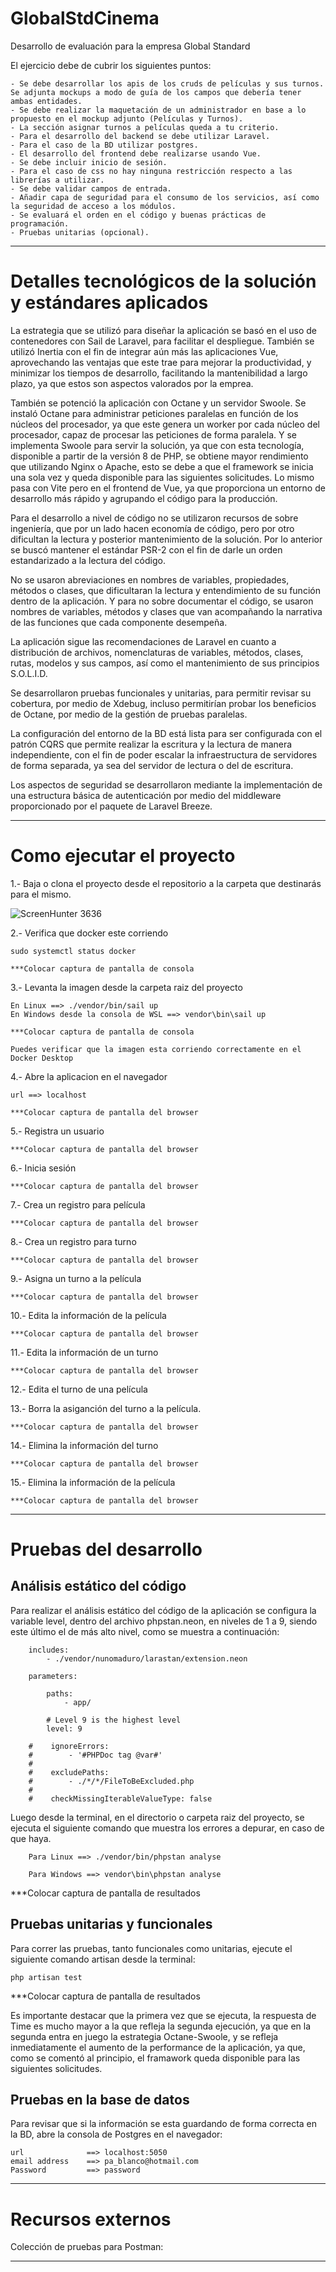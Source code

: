 # GlobalStdCinema

Desarrollo de evaluación para la empresa Global Standard

El ejercicio debe de cubrir los siguientes puntos:
                                                                               
    - Se debe desarrollar los apis de los cruds de películas y sus turnos. Se adjunta mockups a modo de guía de los campos que debería tener ambas entidades.
    - Se debe realizar la maquetación de un administrador en base a lo propuesto en el mockup adjunto (Películas y Turnos).
    - La sección asignar turnos a películas queda a tu criterio.
    - Para el desarrollo del backend se debe utilizar Laravel.
    - Para el caso de la BD utilizar postgres.
    - El desarrollo del frontend debe realizarse usando Vue.
    - Se debe incluir inicio de sesión.
    - Para el caso de css no hay ninguna restricción respecto a las librerías a utilizar.
    - Se debe validar campos de entrada.
    - Añadir capa de seguridad para el consumo de los servicios, así como la seguridad de acceso a los módulos.
    - Se evaluará el orden en el código y buenas prácticas de programación.
    - Pruebas unitarias (opcional). 

-------------------------------------------------------------------------------------------------------------------------------------------
# Detalles tecnológicos de la solución y estándares aplicados

La estrategia que se utilizó para diseñar la aplicación se basó en el uso de contenedores con Sail de Laravel, para facilitar el despliegue. También se utilizó Inertia con el fin de integrar aún más las aplicaciones Vue, aprovechando las ventajas que este trae para mejorar la productividad, y minimizar los tiempos de desarrollo, facilitando la mantenibilidad a largo plazo, ya que estos son aspectos valorados por la emprea.

También se potenció la aplicación con Octane y un servidor Swoole. Se instaló Octane para administrar peticiones paralelas en función de los núcleos del procesador, ya que este genera un worker por cada núcleo del procesador, capaz de procesar las peticiones de forma paralela. Y se implementa Swoole para servir la solución, ya que con esta tecnología, disponible a partir de la versión 8 de PHP, se obtiene mayor rendimiento que utilizando Nginx o Apache, esto se debe a que el framework se inicia una sola vez y queda disponible para las siguientes solicitudes. Lo mismo pasa con Vite pero en el frontend de Vue, ya que proporciona un entorno de desarrollo más rápido y agrupando el código para la producción.

Para el desarrollo a nivel de código no se utilizaron recursos de sobre ingeniería, que por un lado hacen economía de código, pero por otro dificultan la lectura y posterior mantenimiento de la solución. Por lo anterior se buscó mantener el estándar PSR-2 con el fin de darle un orden estandarizado a la lectura del código.

No se usaron abreviaciones en nombres de variables, propiedades, métodos o clases, que dificultaran la lectura y entendimiento de su función dentro de la aplicación. Y para no sobre documentar el código, se usaron nombres de variables, métodos y clases que van acompañando la narrativa de las funciones que cada componente desempeña.

La aplicación sigue las recomendaciones de Laravel en cuanto a distribución de archivos, nomenclaturas de variables, métodos, clases, rutas, modelos y sus campos, así como el mantenimiento de sus principios S.O.L.I.D.

Se desarrollaron pruebas funcionales y unitarias, para permitir revisar su cobertura, por medio de Xdebug, incluso permitirían probar los beneficios de Octane, por medio de la gestión de pruebas paralelas.

La configuración del entorno de la BD está lista para ser configurada con el patrón CQRS que permite realizar la escritura y la lectura de manera independiente, con el fin de poder escalar la infraestructura de servidores de forma separada, ya sea del servidor de lectura o del de escritura.

Los aspectos de seguridad se desarrollaron mediante la implementación de una estructura básica de autenticación por medio del middleware proporcionado por el paquete de Laravel Breeze.

-------------------------------------------------------------------------------------------------------------------------------------------
# Como ejecutar el proyecto

1.- Baja o clona el proyecto desde el repositorio a la carpeta que destinarás para el mismo.

![ScreenHunter 3636](https://github.com/pabloblanco/GlobalStdCinema/assets/11873645/2027a8b8-9aec-4e75-ba85-658a8d5b9a34)

2.- Verifica que docker este corriendo

    sudo systemctl status docker

    ***Colocar captura de pantalla de consola

3.- Levanta la imagen desde la carpeta raiz del proyecto

    En Linux ==> ./vendor/bin/sail up
    En Windows desde la consola de WSL ==> vendor\bin\sail up

    ***Colocar captura de pantalla de consola

    Puedes verificar que la imagen esta corriendo correctamente en el Docker Desktop
    
4.- Abre la aplicacion en el navegador

    url ==> localhost

    ***Colocar captura de pantalla del browser
    
5.- Registra un usuario

    ***Colocar captura de pantalla del browser
    
6.- Inicia sesión

    ***Colocar captura de pantalla del browser
    
7.- Crea un registro para película

    ***Colocar captura de pantalla del browser
    
8.- Crea un registro para turno

    ***Colocar captura de pantalla del browser
    
9.- Asigna un turno a la película

    ***Colocar captura de pantalla del browser
    
10.- Edita la información de la película

    ***Colocar captura de pantalla del browser
    
11.- Edita la información de un turno

    ***Colocar captura de pantalla del browser
    
12.- Edita el turno de una película

13.- Borra la asiganción del turno a la película.

    ***Colocar captura de pantalla del browser
    
14.- Elimina la información del turno

    ***Colocar captura de pantalla del browser
    
15.- Elimina la información de la película

    ***Colocar captura de pantalla del browser
    
---------------------------------------------------------------------------------------------------------------------------------------------------------------------
# Pruebas del desarrollo

## Análisis estático del código

Para realizar el análisis estático del código de la aplicación se configura la variable level, dentro del archivo phpstan.neon, en niveles de 1 a 9, siendo este último el de más alto nivel, como se muestra a continuación:

        includes:
            - ./vendor/nunomaduro/larastan/extension.neon

        parameters:

            paths:
                - app/

            # Level 9 is the highest level
            level: 9

        #    ignoreErrors:
        #        - '#PHPDoc tag @var#'
        #
        #    excludePaths:
        #        - ./*/*/FileToBeExcluded.php
        #
        #    checkMissingIterableValueType: false

Luego desde la terminal, en el directorio o carpeta raiz del proyecto, se ejecuta el siguiente comando que muestra los errores a depurar, en caso de que haya.

        Para Linux ==> ./vendor/bin/phpstan analyse

        Para Windows ==> vendor\bin\phpstan analyse

***Colocar captura de pantalla de resultados

## Pruebas unitarias y funcionales

Para correr las pruebas, tanto funcionales como unitarias, ejecute el siguiente comando artisan desde la terminal:

    php artisan test 

***Colocar captura de pantalla de resultados

Es importante destacar que la primera vez que se ejecuta, la respuesta de Time es mucho mayor a la que refleja la segunda ejecución, ya que en la segunda entra en juego la estrategia Octane-Swoole, y se refleja inmediatamente el aumento de la performance de la aplicación, ya que, como se comentó al principio, el framawork queda disponible para las siguientes solicitudes.

## Pruebas en la base de datos

Para revisar que si la información se esta guardando de forma correcta en la BD, abre la consola de Postgres en el navegador:

    url              ==> localhost:5050
    email address    ==> pa_blanco@hotmail.com
    Password         ==> password

----------------------------------------------------------------------------------------------------------------------------------------------------------------------
# Recursos externos

Colección de pruebas para Postman:

----------------------------------------------------------------------------------------------------------------------------------------------------------------------

